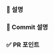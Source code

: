 ### 📌 설명
<!-- 작업한 내용 요약 -->

### 🚧 Commit 설명
<!-- 주요 커밋 및 변경 요약 -->

### ✅ PR 포인트
<!-- 리뷰어가 집중해서 봐야 할 부분 -->
